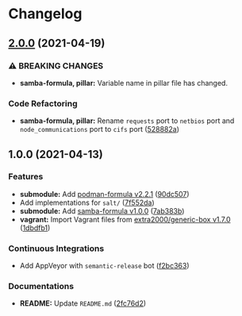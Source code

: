 # Changelog

## [2.0.0](https://github.com/extra2000/samba-box/compare/v1.0.0...v2.0.0) (2021-04-19)


### ⚠ BREAKING CHANGES

* **samba-formula, pillar:** Variable name in pillar file has changed.

### Code Refactoring

* **samba-formula, pillar:** Rename `requests` port to `netbios` port and `node_communications` port to `cifs` port ([528882a](https://github.com/extra2000/samba-box/commit/528882aace68d869f2a1c08d168a3857eb98f0bd))

## 1.0.0 (2021-04-13)


### Features

* **submodule:** Add [podman-formula v2.2.1](https://github.com/extra2000/podman-formula/releases/tag/v2.2.1) ([90dc507](https://github.com/extra2000/samba-box/commit/90dc507644f774b5336598a552d91d51d4cc1498))
* Add implementations for `salt/` ([7f552da](https://github.com/extra2000/samba-box/commit/7f552da169bd4355aec1b1b99d60d4def7406b88))
* **submodule:** Add [samba-formula v1.0.0](https://github.com/extra2000/samba-formula/releases/tag/v1.0.0) ([7ab383b](https://github.com/extra2000/samba-box/commit/7ab383b72a65903b72ac804ceb8bb9684e4958f0))
* **vagrant:** Import Vagrant files from [extra2000/generic-box v1.7.0](https://github.com/extra2000/generic-box/releases/tag/v1.7.0) ([1dbdfb1](https://github.com/extra2000/samba-box/commit/1dbdfb1ac60d4ea57c3b771cfeb0c89ea87c1966))


### Continuous Integrations

* Add AppVeyor with `semantic-release` bot ([f2bc363](https://github.com/extra2000/samba-box/commit/f2bc363ef2032ae8b173884b706011c46a99ba14))


### Documentations

* **README:** Update `README.md` ([2fc76d2](https://github.com/extra2000/samba-box/commit/2fc76d2bc84d6eb78d51a57504b6c6c92fa19573))
